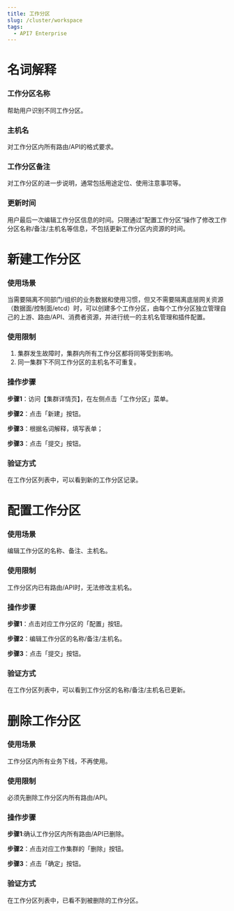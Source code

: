 ```yaml
---
title: 工作分区
slug: /cluster/workspace
tags:
  - API7 Enterprise
---
```


# 名词解释

### 工作分区名称
帮助用户识别不同工作分区。

### 主机名
对工作分区内所有路由/API的格式要求。

### 工作分区备注
对工作分区的进一步说明，通常包括用途定位、使用注意事项等。

### 更新时间
用户最后一次编辑工作分区信息的时间。只限通过”配置工作分区“操作了修改工作分区名称/备注/主机名等信息，不包括更新工作分区内资源的时间。

# 新建工作分区
### 使用场景
当需要隔离不同部门/组织的业务数据和使用习惯，但又不需要隔离底层网关资源（数据面/控制面/etcd）时，可以创建多个工作分区，由每个工作分区独立管理自己的上游、路由/API、消费者资源，并进行统一的主机名管理和插件配置。
### 使用限制
1. 集群发生故障时，集群内所有工作分区都将同等受到影响。
2. 同一集群下不同工作分区的主机名不可重复。
### 操作步骤
**步骤1**：访问【集群详情页】，在左侧点击「工作分区」菜单。

**步骤2**：点击「新建」按钮。

**步骤3**：根据名词解释，填写表单；

**步骤3**：点击「提交」按钮。

### 验证方式

在工作分区列表中，可以看到新的工作分区记录。

# 配置工作分区
### 使用场景
编辑工作分区的名称、备注、主机名。
### 使用限制
工作分区内已有路由/API时，无法修改主机名。
### 操作步骤

**步骤1**：点击对应工作分区的「配置」按钮。

**步骤2**：编辑工作分区的名称/备注/主机名。

**步骤3**：点击「提交」按钮。

### 验证方式
在工作分区列表中，可以看到工作分区的名称/备注/主机名已更新。

# 删除工作分区
### 使用场景
工作分区内所有业务下线，不再使用。
### 使用限制
必须先删除工作分区内所有路由/API。
### 操作步骤
**步骤1**:确认工作分区内所有路由/API已删除。

**步骤2**：点击对应工作集群的「删除」按钮。

**步骤3**：点击「确定」按钮。

### 验证方式
在工作分区列表中，已看不到被删除的工作分区。
